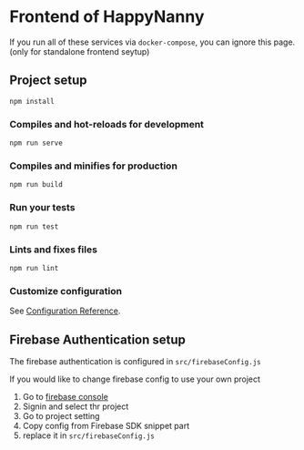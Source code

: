 # Frontend of HappyNanny

If you run all of these services via `docker-compose`, you can ignore this page. (only for standalone frontend seytup)

## Project setup
```
npm install
```

### Compiles and hot-reloads for development
```
npm run serve
```

### Compiles and minifies for production
```
npm run build
```

### Run your tests
```
npm run test
```

### Lints and fixes files
```
npm run lint
```

### Customize configuration
See [Configuration Reference](https://cli.vuejs.org/config/).

## Firebase Authentication setup
The firebase authentication is configured in `src/firebaseConfig.js`

If you would like to change firebase config to use your own project
1. Go to [firebase console](https://console.firebase.google.com/)
2. Signin and select thr project
3. Go to project setting
4. Copy config from Firebase SDK snippet part
5. replace it in `src/firebaseConfig.js`